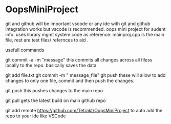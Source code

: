 # OopsMiniProject

git and github will be important
vscode or any ide with git and github integration works
but vscode is recommended.
oops mini project for sudent info. uses library mgmt system code as reference.
mainproj.cpp is the main file, rest are test files/ refernces to aid .

usefull commands

git commit -a -m "message"
this commits all changes across all filess locally to the repo. basically saves the data

git add file.txt
git commit -m " message_file"
git push
these will allow to add changes to only one file, commit and then push the changes.

git push
this pushes changes to the main repo

git pull
gets the latest build on main github repo

git add remote https://github.com/Tetrakt/OopsMiniProject
to auto add the repo to your ide like VSCode
